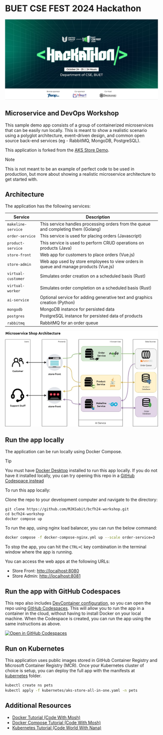 # BUET CSE FEST 2024 Hackathon

![Banner](assets/banner.jpg)

## Microservice and DevOps Workshop

This sample demo app consists of a group of containerized microservices that can be easily run locally. This is meant to show a realistic scenario using a polyglot architecture, event-driven design, and common open source back-end services (eg - RabbitMQ, MongoDB, PostgreSQL).

This application is forked from the [AKS Store Demo](https://github.com/Azure-Samples/aks-store-demo/).

> [!NOTE]
> This is not meant to be an example of perfect code to be used in production, but more about showing a realistic microservice architecture to get started with.

## Architecture

The application has the following services:

| Service | Description |
| --- | --- |
| `makeline-service` | This service handles processing orders from the queue and completing them (Golang) |
| `order-service` | This service is used for placing orders (Javascript) |
| `product-service` | This service is used to perform CRUD operations on products (Java) |
| `store-front` | Web app for customers to place orders (Vue.js) |
| `store-admin` | Web app used by store employees to view orders in queue and manage products (Vue.js) |
| `virtual-customer` | Simulates order creation on a scheduled basis (Rust) |
| `virtual-worker` | Simulates order completion on a scheduled basis (Rust) |
| `ai-service` | Optional service for adding generative text and graphics creation (Python) |
| `mongodb` | MongoDB instance for persisted data |
| `postgres` | PostgreSQL instance for persisted data of products |
| `rabbitmq` | RabbitMQ for an order queue |

![Logical Application Architecture Diagram](assets/microservice-architecture.jpg)

## Run the app locally

The application can be run locally using Docker Compose.

> [!TIP]
> You must have [Docker Desktop](https://www.docker.com/products/docker-desktop) installed to run this app locally. If you do not have it installed locally, you can try opening this repo in a [GitHub Codespace instead](#run-the-app-with-github-codespaces)

To run this app locally:

Clone the repo to your development computer and navigate to the directory:

```console
git clone https://github.com/MJKSabit/bcfh24-workshop.git
cd bcfh24-workshop
docker compose up
```

To run the app, using nginx load balancer, you can run the below command:

```bash
docker compose -f docker-compose-nginx.yml up --scale order-service=3
```

To stop the app, you can hit the `CTRL+C` key combination in the terminal window where the app is running.

You can access the web apps at the following URLs:

- Store Front: <http://localhost:8080>
- Store Admin: <http://localhost:8081>

## Run the app with GitHub Codespaces

This repo also includes [DevContainer configuration](./.devcontainer/devcontainer.json), so you can open the repo using [GitHub Codespaces](https://docs.github.com/en/codespaces/overview). This will allow you to run the app in a container in the cloud, without having to install Docker on your local machine. When the Codespace is created, you can run the app using the same instructions as above.

[![Open in GitHub Codespaces](https://github.com/codespaces/badge.svg)](https://github.com/codespaces/new?hide_repo_select=true&ref=main&repo=648726487)

## Run on Kubernetes

This application uses public images stored in GitHub Container Registry and Microsoft Container Registry (MCR). Once your Kubernetes cluster of choice is setup, you can deploy the full app with the manifests at [kubernetes](kubernetes) folder.

```bash
kubectl create ns pets
kubectl apply -f kubernetes/aks-store-all-in-one.yaml -n pets
```

## Additional Resources

- [Docker Tutorial (Code With Mosh)](https://www.youtube.com/watch?v=pTFZFxd4hOI)
- [Docker Compose Tutorial (Code With Mosh)](https://www.youtube.com/watch?v=HG6yIjZapSA)
- [Kubernetes Tutorial (Code World With Nana)](https://www.youtube.com/watch?v=X48VuDVv0do)

